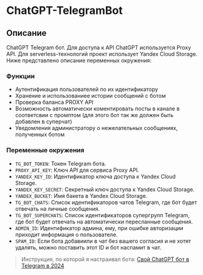 # ChatGPT-TelegramBot
## Описание
  ChatGPT Telegram бот. Для доступа к API ChatGPT используется Proxy API. Для serverless-технологий проект использует Yandex Cloud Storage. Ниже представлено описание переменных окружения:

### Функции
- Аутентификация пользователей по их идентификатору
- Хранение и использованиее истории сообщений с ботом 
- Проверка баланса PROXY API
- Возможность автоматически коментировать посты в канале в соответсвии с промптом (для этого бот так же должен быть добавлен в суперчат)
- Уведомления администратору о нежелательных сообщениях, полученных ботом

### Переменные окружения
- `TG_BOT_TOKEN`: Токен Telegram бота.
- `PROXY_API_KEY`: Ключ API для сервиса Proxy API.
- `YANDEX_KEY_ID`: Идентификатор ключа доступа к Yandex Cloud Storage.
- `YANDEX_KEY_SECRET`: Секретный ключ доступа к Yandex Cloud Storage.
- `YANDEX_BUCKET`: Имя бакета в Yandex Cloud Storage.
- `TG_BOT_CHATS`: Список идентификаторов чатов Telegram, где бот будет отвечать на личные сообщения.
- `TG_BOT_SUPERCHATS`: Список идентификаторов супергрупп Telegram, где бот будет отвечать на автоматически пересланные сообщения.
- `ADMIN_ID`: Идентификатор админа, ему, при ошибке авторизации приходит информация о пользователе.
- `SPAM_ID`: Если бота добавиили в чат без вашего согласия и не хотят удалять, можно поставить этот ID и бот наспамит в чат.

> Инструкция, по которой я настраивал бота: [Свой ChatGPT бот в Telegram в 2024](https://habr.com/ru/articles/767694/)